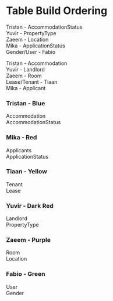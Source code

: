 # Table Build Ordering
Tristan - AccommodationStatus \
Yuvir - PropertyType \
Zaeem - Location \
Mika - ApplicationStatus \
Gender/User - Fabio

Tristan - Accommodation \
Yuvir - Landlord \
Zaeem - Room \
Lease/Tenant - Tiaan \
Mika - Applicant 

### Tristan - Blue
Accommodation \
AccommodationStatus 

### Mika - Red
Applicants \
ApplicationStatus 

### Tiaan - Yellow
Tenant \
Lease 

### Yuvir - Dark Red
Landlord \
PropertyType 

### Zaeem - Purple
Room \
Location 

### Fabio - Green
User \
Gender 
